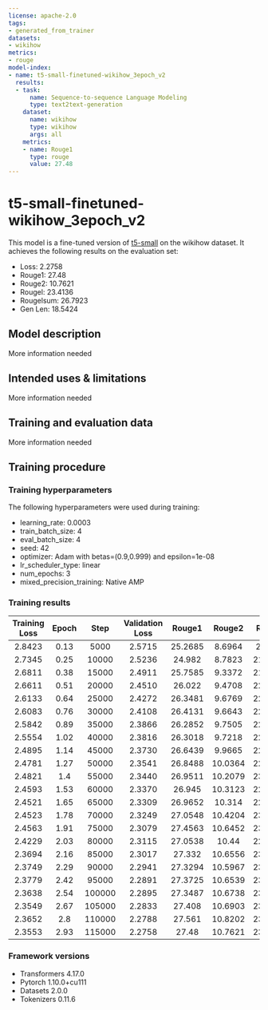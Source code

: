 ```yaml
---
license: apache-2.0
tags:
- generated_from_trainer
datasets:
- wikihow
metrics:
- rouge
model-index:
- name: t5-small-finetuned-wikihow_3epoch_v2
  results:
  - task:
      name: Sequence-to-sequence Language Modeling
      type: text2text-generation
    dataset:
      name: wikihow
      type: wikihow
      args: all
    metrics:
    - name: Rouge1
      type: rouge
      value: 27.48
---
```


<!-- This model card has been generated automatically according to the information the Trainer had access to. You
should probably proofread and complete it, then remove this comment. -->

# t5-small-finetuned-wikihow_3epoch_v2

This model is a fine-tuned version of [t5-small](https://huggingface.co/t5-small) on the wikihow dataset.
It achieves the following results on the evaluation set:
- Loss: 2.2758
- Rouge1: 27.48
- Rouge2: 10.7621
- Rougel: 23.4136
- Rougelsum: 26.7923
- Gen Len: 18.5424

## Model description

More information needed

## Intended uses & limitations

More information needed

## Training and evaluation data

More information needed

## Training procedure

### Training hyperparameters

The following hyperparameters were used during training:
- learning_rate: 0.0003
- train_batch_size: 4
- eval_batch_size: 4
- seed: 42
- optimizer: Adam with betas=(0.9,0.999) and epsilon=1e-08
- lr_scheduler_type: linear
- num_epochs: 3
- mixed_precision_training: Native AMP

### Training results

| Training Loss | Epoch | Step   | Validation Loss | Rouge1  | Rouge2  | Rougel  | Rougelsum | Gen Len |
|:-------------:|:-----:|:------:|:---------------:|:-------:|:-------:|:-------:|:---------:|:-------:|
| 2.8423        | 0.13  | 5000   | 2.5715          | 25.2685 | 8.6964  | 21.229  | 24.5773   | 18.4479 |
| 2.7345        | 0.25  | 10000  | 2.5236          | 24.982  | 8.7823  | 21.1609 | 24.3066   | 18.3631 |
| 2.6811        | 0.38  | 15000  | 2.4911          | 25.7585 | 9.3372  | 21.8388 | 25.1052   | 18.3997 |
| 2.6611        | 0.51  | 20000  | 2.4510          | 26.022  | 9.4708  | 22.0899 | 25.3236   | 18.5472 |
| 2.6133        | 0.64  | 25000  | 2.4272          | 26.3481 | 9.6769  | 22.4484 | 25.7046   | 18.3863 |
| 2.6083        | 0.76  | 30000  | 2.4108          | 26.4131 | 9.6643  | 22.4021 | 25.6958   | 18.5585 |
| 2.5842        | 0.89  | 35000  | 2.3866          | 26.2852 | 9.7505  | 22.4525 | 25.5908   | 18.5485 |
| 2.5554        | 1.02  | 40000  | 2.3816          | 26.3018 | 9.7218  | 22.3673 | 25.6515   | 18.4912 |
| 2.4895        | 1.14  | 45000  | 2.3730          | 26.6439 | 9.9665  | 22.6593 | 25.9521   | 18.5635 |
| 2.4781        | 1.27  | 50000  | 2.3541          | 26.8488 | 10.0364 | 22.8202 | 26.1598   | 18.4254 |
| 2.4821        | 1.4   | 55000  | 2.3440          | 26.9511 | 10.2079 | 23.0133 | 26.2821   | 18.5712 |
| 2.4593        | 1.53  | 60000  | 2.3370          | 26.945  | 10.3123 | 22.9245 | 26.2493   | 18.5978 |
| 2.4521        | 1.65  | 65000  | 2.3309          | 26.9652 | 10.314  | 22.9657 | 26.298    | 18.4837 |
| 2.4523        | 1.78  | 70000  | 2.3249          | 27.0548 | 10.4204 | 23.1286 | 26.379    | 18.4717 |
| 2.4563        | 1.91  | 75000  | 2.3079          | 27.4563 | 10.6452 | 23.3985 | 26.7812   | 18.5642 |
| 2.4229        | 2.03  | 80000  | 2.3115          | 27.0538 | 10.44   | 22.9957 | 26.349    | 18.5914 |
| 2.3694        | 2.16  | 85000  | 2.3017          | 27.332  | 10.6556 | 23.3135 | 26.629    | 18.459  |
| 2.3749        | 2.29  | 90000  | 2.2941          | 27.3294 | 10.5967 | 23.2039 | 26.6411   | 18.5179 |
| 2.3779        | 2.42  | 95000  | 2.2891          | 27.3725 | 10.6539 | 23.3455 | 26.707    | 18.5367 |
| 2.3638        | 2.54  | 100000 | 2.2895          | 27.3487 | 10.6738 | 23.2894 | 26.681    | 18.6128 |
| 2.3549        | 2.67  | 105000 | 2.2833          | 27.408  | 10.6903 | 23.3575 | 26.7137   | 18.6035 |
| 2.3652        | 2.8   | 110000 | 2.2788          | 27.561  | 10.8202 | 23.4672 | 26.8584   | 18.5565 |
| 2.3553        | 2.93  | 115000 | 2.2758          | 27.48   | 10.7621 | 23.4136 | 26.7923   | 18.5424 |


### Framework versions

- Transformers 4.17.0
- Pytorch 1.10.0+cu111
- Datasets 2.0.0
- Tokenizers 0.11.6
